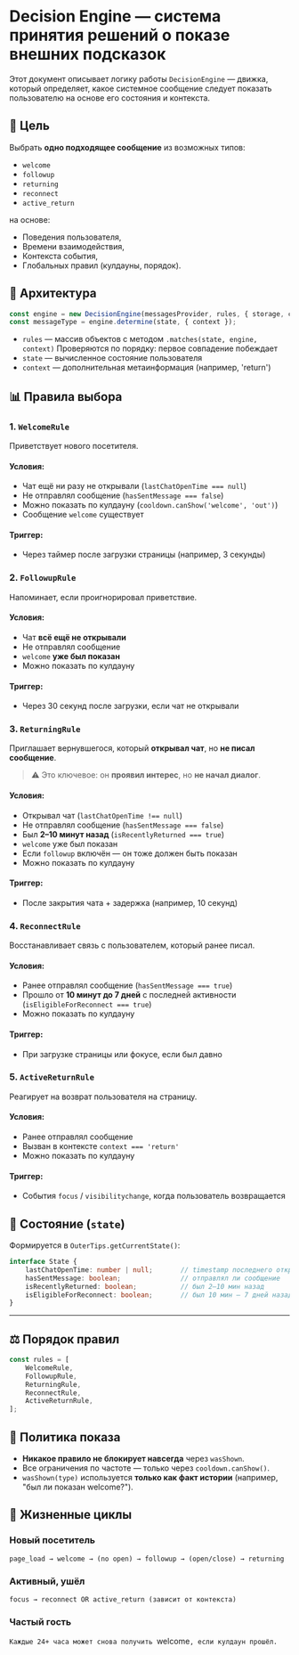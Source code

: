 # Decision Engine — система принятия решений о показе внешних подсказок

Этот документ описывает логику работы `DecisionEngine` — движка, который определяет, какое системное сообщение следует показать пользователю на основе его состояния и контекста.

## 🎯 Цель

Выбрать **одно подходящее сообщение** из возможных типов:
- `welcome`
- `followup`
- `returning`
- `reconnect`
- `active_return`

на основе:
- Поведения пользователя,
- Времени взаимодействия,
- Контекста события,
- Глобальных правил (кулдауны, порядок).

## 🔧 Архитектура

```js
const engine = new DecisionEngine(messagesProvider, rules, { storage, cooldown });
const messageType = engine.determine(state, { context });
```
- `rules` — массив объектов с методом `.matches(state, engine, context)`
Проверяются по порядку: первое совпадение побеждает
- `state` — вычисленное состояние пользователя
- `context` — дополнительная метаинформация (например, 'return')


## 📊 Правила выбора

### 1. `WelcomeRule`
Приветствует нового посетителя.

#### Условия:
- Чат ещё ни разу не открывали (`lastChatOpenTime === null`)
- Не отправлял сообщение (`hasSentMessage === false`)
- Можно показать по кулдауну (`cooldown.canShow('welcome', 'out')`)
- Сообщение `welcome` существует

#### Триггер:
- Через таймер после загрузки страницы (например, 3 секунды)

### 2. `FollowupRule`
Напоминает, если проигнорировал приветствие.

#### Условия:
- Чат **всё ещё не открывали**
- Не отправлял сообщение
- `welcome` **уже был показан**
- Можно показать по кулдауну

#### Триггер:
- Через 30 секунд после загрузки, если чат не открывали

### 3. `ReturningRule`
Приглашает вернувшегося, который **открывал чат**, но **не писал сообщение**.

> ⚠️ Это ключевое: он **проявил интерес**, но **не начал диалог**.

#### Условия:
- Открывал чат (`lastChatOpenTime !== null`)
- Не отправлял сообщение (`hasSentMessage === false`)
- Был **2–10 минут назад** (`isRecentlyReturned === true`)
- `welcome` уже был показан
- Если `followup` включён — он тоже должен быть показан
- Можно показать по кулдауну

#### Триггер:
- После закрытия чата + задержка (например, 10 секунд)

### 4. `ReconnectRule`
Восстанавливает связь с пользователем, который ранее писал.

#### Условия:
- Ранее отправлял сообщение (`hasSentMessage === true`)
- Прошло от **10 минут до 7 дней** с последней активности (`isEligibleForReconnect === true`)
- Можно показать по кулдауну

#### Триггер:
- При загрузке страницы или фокусе, если был давно

### 5. `ActiveReturnRule`
Реагирует на возврат пользователя на страницу.

#### Условия:
- Ранее отправлял сообщение
- Вызван в контексте `context === 'return'`
- Можно показать по кулдауну

#### Триггер:
- События `focus` / `visibilitychange`, когда пользователь возвращается



## 🧠 Состояние (`state`)

Формируется в `OuterTips.getCurrentState()`:

```ts
interface State {
    lastChatOpenTime: number | null;       // timestamp последнего открытия чата
    hasSentMessage: boolean;               // отправлял ли сообщение
    isRecentlyReturned: boolean;           // был 2–10 мин назад
    isEligibleForReconnect: boolean;       // был 10 мин – 7 дней назад
}
```


---
## ⚖️ Порядок правил

```js
const rules = [
    WelcomeRule,
    FollowupRule,
    ReturningRule,
    ReconnectRule,
    ActiveReturnRule,
];
```

## 🔐 Политика показа

- **Никакое правило не блокирует навсегда** через `wasShown`.
- Все ограничения по частоте — только через `cooldown.canShow()`.
- `wasShown(type)` используется **только как факт истории** (например, "был ли показан welcome?").

## 🔄 Жизненные циклы

### Новый посетитель
`page_load → welcome → (no open) → followup → (open/close) → returning`

### Активный, ушёл
`focus → reconnect OR active_return (зависит от контекста)`

### Частый гость
`Каждые 24+ часа может снова получить `welcome`, если кулдаун прошёл.`

